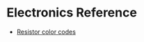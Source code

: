 # Electronics Reference

- [Resistor color codes](https://www.allaboutcircuits.com/textbook/reference/chpt-2/resistor-color-codes/)

